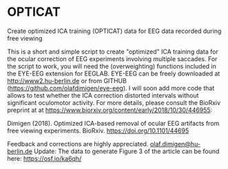 # OPTICAT
Create optimized ICA training (OPTICAT) data for EEG data recorded during free viewing 

This is a short and simple script to create "optimized" ICA training data for the ocular correction of EEG experiments involving multiple saccades. For the script to work, you will need the (overweighting) functions included in the EYE-EEG extension for EEGLAB. EYE-EEG can be freely downloaded at http://www2.hu-berlin.de or from GITHUB (https://github.com/olafdimigen/eye-eeg). I will soon add more code that allows to test whether the ICA correction distorted intervals without significant oculomotor activity. For more details, please consult the BioRxiv preprint at at https://www.biorxiv.org/content/early/2018/10/30/446955:

Dimigen (2018). Optimized ICA-based removal of ocular EEG artifacts from free viewing experiments. BioRxiv. https://doi.org/10.1101/44695

Feedback and corrections are highly appreciated. olaf.dimigen@hu-berlin.de
Update: The data to generate Figure 3 of the article can be found here: https://osf.io/ka6qh/
